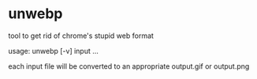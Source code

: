 # unwebp
tool to get rid of chrome's stupid web format

usage: unwebp [-v] input ...

each input file will be converted to an appropriate output.gif or output.png
